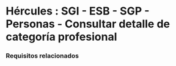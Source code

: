 # Hércules : SGI \- ESB \- SGP \- Personas \- Consultar detalle de categoría profesional



### Requisitos relacionados







